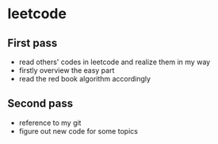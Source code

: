 # leetcode

## First pass
 - read others' codes in leetcode and realize them in my way
 - firstly overview the easy part
 - read the red book algorithm accordingly

## Second pass
 - reference to my git
 - figure out new code for some topics
